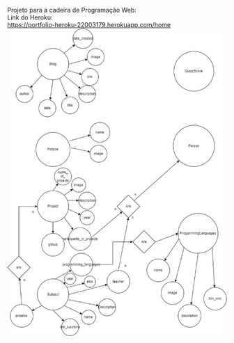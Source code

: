 Projeto para a cadeira de Programação Web:<br>
Link do Heroku: <br>
https://portfolio-heroku-22003179.herokuapp.com/home <br>
<img alt="alt_text" width="2000px" src="Diagrama Entidade Relação.jpg" />
